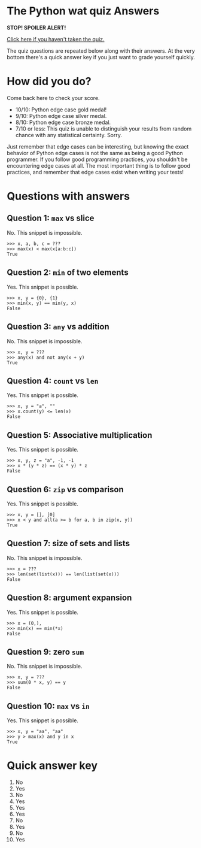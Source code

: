 # The Python wat quiz Answers

**STOP! SPOILER ALERT!**

[Click here if you haven't taken the quiz.](https://github.com/cosmologicon/pywat/blob/master/quiz.md)

The quiz questions are repeated below along with their answers. At the very bottom there's a quick answer key if you just want to grade yourself quickly.

# How did you do?

Come back here to check your score.

* 10/10: Python edge case gold medal!
* 9/10: Python edge case silver medal.
* 8/10: Python edge case bronze medal.
* 7/10 or less: This quiz is unable to distinguish your results from random chance with any statistical certainty. Sorry.

Just remember that edge cases can be interesting, but knowing the exact behavior of Python edge cases is not the same as being a good Python programmer. If you follow good programming practices, you shouldn't be encountering edge cases at all. The most important thing is to follow good practices, and remember that edge cases exist when writing your tests!

# Questions with answers

## Question 1: `max` vs slice

No. This snippet is impossible.

    >>> x, a, b, c = ???
    >>> max(x) < max(x[a:b:c])
    True

## Question 2: `min` of two elements

Yes. This snippet is possible.

    >>> x, y = {0}, {1}
    >>> min(x, y) == min(y, x)
    False

## Question 3: `any` vs addition

No. This snippet is impossible.

    >>> x, y = ???
    >>> any(x) and not any(x + y)
    True

## Question 4: `count` vs `len`

Yes. This snippet is possible.

    >>> x, y = "a", ""
    >>> x.count(y) <= len(x)
    False

## Question 5: Associative multiplication

Yes. This snippet is possible.

    >>> x, y, z = "a", -1, -1
    >>> x * (y * z) == (x * y) * z
    False

## Question 6: `zip` vs comparison

Yes. This snippet is possible.

    >>> x, y = [], [0]
    >>> x < y and all(a >= b for a, b in zip(x, y))
    True

## Question 7: size of sets and lists

No. This snippet is impossible.

    >>> x = ???
    >>> len(set(list(x))) == len(list(set(x)))
    False

## Question 8: argument expansion

Yes. This snippet is possible.

    >>> x = (0,),
    >>> min(x) == min(*x)
    False

## Question 9: zero `sum`

No. This snippet is impossible.

    >>> x, y = ???
    >>> sum(0 * x, y) == y
    False

## Question 10: `max` vs `in`

Yes. This snippet is possible.

    >>> x, y = "aa", "aa"
    >>> y > max(x) and y in x
    True

# Quick answer key

1. No
2. Yes
3. No
4. Yes
5. Yes
6. Yes
7. No
8. Yes
9. No
10. Yes

